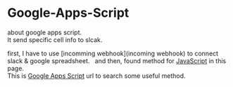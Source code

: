 # Google-Apps-Script
about google apps script.  
It send specific cell info to slcak.  

first, I have to use [incomming webhook](incoming webhook) to connect slack & google spreadsheet.  
and then,  found method for [JavaScript](https://docs.microsoft.com/ko-kr/scripting/javascript/reference/indexof-method-array-javascript) in this page.   
This is [Google Apps Script](https://developers.google.com/apps-script/reference/calendar/) url to search some useful method.
